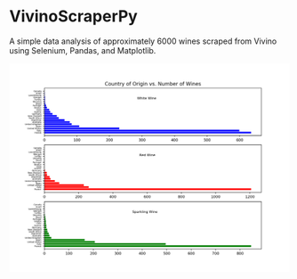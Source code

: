 # VivinoScraperPy

<p>A simple data analysis of approximately 6000 wines scraped from Vivino using Selenium, Pandas, and Matplotlib.</p>

![](images/Figure_A.png)


